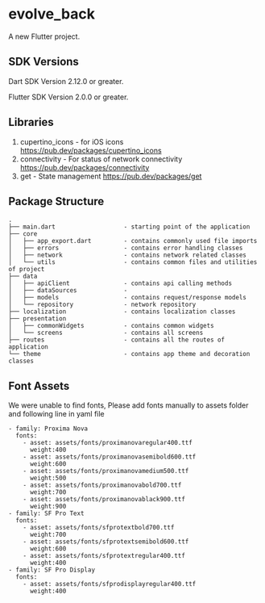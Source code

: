 # evolve_back

A new Flutter project.

## SDK Versions

Dart SDK Version 2.12.0 or greater.

Flutter SDK Version 2.0.0 or greater.

## Libraries

1. cupertino_icons - for iOS icons
https://pub.dev/packages/cupertino_icons
2. connectivity - For status of network connectivity
https://pub.dev/packages/connectivity
3. get - State management
https://pub.dev/packages/get


## Package Structure

```
.
├── main.dart                   - starting point of the application
├── core
│   ├── app_export.dart         - contains commonly used file imports 
│   ├── errors                  - contains error handling classes                  
│   ├── network                 - contains network related classes
│   └── utils                   - contains common files and utilities of project
├── data
│   ├── apiClient               - contains api calling methods
│   ├── dataSources             -     
│   ├── models                  - contains request/response models 
│   └── repository              - network repository
├── localization                - contains localization classes
├── presentation               
│   ├── commonWidgets           - contains common widgets
│   └── screens                 - contains all screens
├── routes                      - contains all the routes of application
└── theme                       - contains app theme and decoration classes
```
## Font Assets
 We were unable to find fonts, Please add fonts manually to assets folder and following line in yaml file 
```
- family: Proxima Nova
  fonts:
	- asset: assets/fonts/proximanovaregular400.ttf
	  weight:400
	- asset: assets/fonts/proximanovasemibold600.ttf
	  weight:600
	- asset: assets/fonts/proximanovamedium500.ttf
	  weight:500
	- asset: assets/fonts/proximanovabold700.ttf
	  weight:700
	- asset: assets/fonts/proximanovablack900.ttf
	  weight:900
- family: SF Pro Text
  fonts:
	- asset: assets/fonts/sfprotextbold700.ttf
	  weight:700
	- asset: assets/fonts/sfprotextsemibold600.ttf
	  weight:600
	- asset: assets/fonts/sfprotextregular400.ttf
	  weight:400
- family: SF Pro Display
  fonts:
	- asset: assets/fonts/sfprodisplayregular400.ttf
	  weight:400
```
